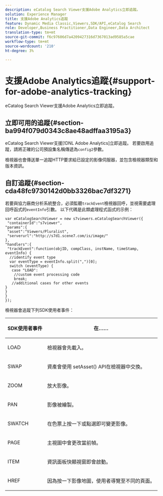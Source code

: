 ```yaml
---
description: eCatalog Search Viewer支援Adobe Analytics立即追蹤。
solution: Experience Manager
title: 支援Adobe Analytics追蹤
feature: Dynamic Media Classic,Viewers,SDK/API,eCatalog Search
role: Developer,Business Practitioner,Data Engineer,Data Architect
translation-type: tm+mt
source-git-commit: f6c97606d7a4209427316d7367013ad9585a5cae
workflow-type: tm+mt
source-wordcount: '210'
ht-degree: 3%

---
```



# 支援Adobe Analytics追蹤{#support-for-adobe-analytics-tracking}

eCatalog Search Viewer支援Adobe Analytics立即追蹤。

## 立即可用的追蹤{#section-ba994f079d0343c8ae48adffaa3195a3}

eCatalog Search Viewer支援[!DNL Adobe Analytics]立即追蹤。 若要啟用追蹤，請將正確的公司預設集名稱傳遞為`config2`參數。

檢視器也會傳送單一追蹤HTTP要求給已設定的影像伺服器，並包含檢視器類型和版本資訊。

## 自訂追蹤{#section-cda48fc9730142d0bb3326bac7df3271}

若要與協力廠商分析系統整合，必須監聽`trackEvent`檢視器回呼，並視需要處理回呼函式的`eventInfo`引數。 以下代碼是此類處理程式函式的示例：

```
var eCatalogSearchViewer = new s7viewers.eCatalogSearchViewer({ 
 "containerId":"s7viewer", 
"params":{ 
 "asset":"Viewers/Pluralist", 
 "serverurl":"http://s7d1.scene7.com/is/image/" 
}, 
"handlers":{ 
 "trackEvent":function(objID, compClass, instName, timeStamp, eventInfo) { 
  //identify event type 
  var eventType = eventInfo.split(",")[0]; 
  switch (eventType) { 
   case "LOAD": 
    //custom event processing code 
    break; 
   //additional cases for other events 
} 
} 
} 
});
```

檢視器會追蹤下列SDK使用者事件：

<table id="table_5D090E6614974D968E1A93B5727D859C"> 
 <thead> 
  <tr> 
   <th colname="col1" class="entry"> <p>SDK使用者事件 </p> </th> 
   <th colname="col2" class="entry"> <p>在…… </p> </th> 
  </tr> 
 </thead>
 <tbody> 
  <tr> 
   <td colname="col1"> <p> <span class="codeph"> LOAD </span> </p> </td> 
   <td colname="col2"> <p>檢視器會先載入。 </p> </td> 
  </tr> 
  <tr> 
   <td colname="col1"> <p> <span class="codeph"> SWAP </span> </p> </td> 
   <td colname="col2"> <p>資產會使用<span class="codeph"> setAsset()</span> API在檢視器中交換。 </p> </td> 
  </tr> 
  <tr> 
   <td colname="col1"> <p> <span class="codeph"> ZOOM </span> </p> </td> 
   <td colname="col2"> <p> 放大影像。 </p> </td> 
  </tr> 
  <tr> 
   <td colname="col1"> <p> <span class="codeph"> PAN </span> </p> </td> 
   <td colname="col2"> <p>影像被繪製。 </p> </td> 
  </tr> 
  <tr> 
   <td colname="col1"> <p> <span class="codeph"> SWATCH </span> </p> </td> 
   <td colname="col2"> <p> 在色票上按一下或點選即可變更影像。 </p> </td> 
  </tr> 
  <tr> 
   <td colname="col1"> <p> <span class="codeph"> PAGE </span> </p> </td> 
   <td colname="col2"> <p> 主視圖中會更改當前幀。 </p> </td> 
  </tr> 
  <tr> 
   <td colname="col1"> <p> <span class="codeph"> ITEM </span> </p> </td> 
   <td colname="col2"> <p>資訊面板快顯視窗即會啟動。 </p> </td> 
  </tr> 
  <tr> 
   <td colname="col1"> <p> <span class="codeph"> HREF </span> </p> </td> 
   <td colname="col2"> <p>因為按一下影像地圖，使用者導覽至不同的頁面。 </p> </td> 
  </tr> 
 </tbody> 
</table>

